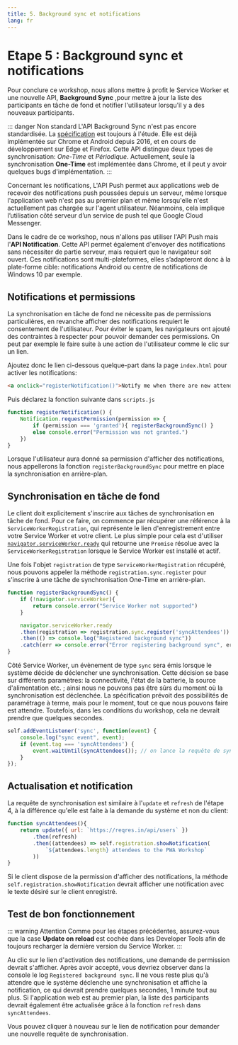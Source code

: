 ```yaml
---
title: 5. Background sync et notifications
lang: fr
---
```


# Etape 5 : Background sync et notifications

Pour conclure ce workshop, nous allons mettre à profit le Service Worker et une nouvelle API, **Background Sync** ,pour mettre à jour la liste des participants en tâche de fond et notifier l'utilisateur lorsqu'il y a des nouveaux participants.

::: danger Non standard
L'API Background Sync n'est pas encore standardisée. La [spécification](https://wicg.github.io/BackgroundSync/spec/) est toujours à l'étude. Elle est déjà implémentée sur Chrome et Android depuis 2016, et en cours de développement sur Edge et Firefox. Cette API distingue deux types de synchronisation: *One-Time* et *Périodique*. Actuellement, seule la synchronisation **One-Time** est implémentée dans Chrome, et il peut y avoir quelques bugs d'implémentation.
:::

Concernant les notifications, L'API Push permet aux applications web de recevoir des notifications push poussées depuis un serveur, même lorsque l'application web n'est pas au premier plan et même lorsqu'elle n'est actuellement pas chargée sur l'agent utilisateur. Néanmoins, cela implique l’utilisation côté serveur d’un service de push tel que Google Cloud Messenger.
 
Dans le cadre de ce workshop, nous n'allons pas utiliser l'API Push mais l'**API Notification**. Cette API permet également d'envoyer des notifications sans nécessiter de partie serveur, mais requiert que le navigateur soit ouvert. Ces notifications sont multi-plateformes, elles s’adapteront donc à la plate-forme cible: notifications Android ou centre de notifications de Windows 10 par exemple.



## Notifications et permissions

La synchronisation en tâche de fond ne nécessite pas de permissions particulières, en revanche afficher des notifications requiert le consentement de l'utilisateur. Pour éviter le spam, les navigateurs ont ajouté des contraintes à respecter pour pouvoir demander ces permissions. On peut par exemple le faire suite à une action de l'utilisateur comme le clic sur un lien.

Ajoutez donc le lien ci-dessous quelque-part dans la page `index.html` pour activer les notifications:

```html
<a onclick="registerNotification()">Notify me when there are new attendees</a>
```

Puis déclarez la fonction suivante dans `scripts.js`

```js
function registerNotification() {
	Notification.requestPermission(permission => {
		if (permission === 'granted'){ registerBackgroundSync() }
		else console.error("Permission was not granted.")
	})
}
```

Lorsque l'utilisateur aura donné sa permission d'afficher des notifications, nous appellerons la fonction `registerBackgroundSync` pour mettre en place la synchronisation en arrière-plan.

## Synchronisation en tâche de fond

Le client doit explicitement s'inscrire aux tâches de synchronisation en tâche de fond. Pour ce faire, on commence par récupérer une référence à la `ServiceWorkerRegistration`, qui représente le lien d'enregistrement entre votre Service Worker et votre client. Le plus simple pour cela est d'utiliser [`navigator.serviceWorker.ready`](https://developer.mozilla.org/en-US/docs/Web/API/ServiceWorkerContainer/ready) qui retourne une `Promise` résolue avec la `ServiceWorkerRegistration` lorsque le Service Worker est installé et actif.

Une fois l'objet `registration` de type `ServiceWorkerRegistration` récupéré, nous pouvons appeler la méthode `registration.sync.register` pour s'inscrire à une tâche de synchronisation One-Time en arrière-plan.

```js
function registerBackgroundSync() {
    if (!navigator.serviceWorker){
        return console.error("Service Worker not supported")
    }

    navigator.serviceWorker.ready
    .then(registration => registration.sync.register('syncAttendees'))
    .then(() => console.log("Registered background sync"))
    .catch(err => console.error("Error registering background sync", err))
}
```

Côté Service Worker, un évènement de type `sync` sera émis lorsque le système décide de déclencher une synchronisation. Cette décision se base sur différents paramètres: la connectivité, l'état de la batterie, la source d'alimentation etc. ; ainsi nous ne pouvons pas être sûrs du moment où la synchronisation est déclenchée. La spécification prévoit des possibilités de paramétrage à terme, mais pour le moment, tout ce que nous pouvons faire est attendre. Toutefois, dans les conditions du workshop, cela ne devrait prendre que quelques secondes.

```js
self.addEventListener('sync', function(event) {
	console.log("sync event", event);
    if (event.tag === 'syncAttendees') {
        event.waitUntil(syncAttendees()); // on lance la requête de synchronisation
    }
});
```

## Actualisation et notification

La requête de synchronisation est similaire à l'`update` et `refresh` de l'étape 4, à la différence qu'elle est faite à la demande du système et non du client:

```js
function syncAttendees(){
	return update({ url: `https://reqres.in/api/users` })
    	.then(refresh)
    	.then((attendees) => self.registration.showNotification(
    		`${attendees.length} attendees to the PWA Workshop`
    	))
}
```

Si le client dispose de la permission d'afficher des notifications, la méthode `self.registration.showNotification` devrait afficher une notification avec le texte désiré sur le client enregistré.

## Test de bon fonctionnement

::: warning Attention
Comme pour les étapes précédentes, assurez-vous que la case **Update on reload** est cochée dans les Developer Tools afin de toujours recharger la dernière version du Service Worker.
:::

Au clic sur le lien d'activation des notifications, une demande de permission devrait s'afficher. Après avoir accepté, vous devriez observer dans la console le log `Registered background sync`. Il ne vous reste plus qu'à attendre que le système déclenche une synchronisation et affiche la notification, ce qui devrait prendre quelques secondes, 1 minute tout au plus. Si l'application web est au premier plan, la liste des participants devrait également être actualisée grâce à la fonction `refresh` dans `syncAttendees`.

Vous pouvez cliquer à nouveau sur le lien de notification pour demander une nouvelle requête de synchronisation.